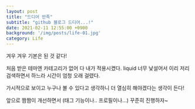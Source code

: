 ```yaml
---
layout: post
title: "드디어 만족"
subtitle: "github 블로그 드디어...!"
date: 2021-02-11 12:55:00 +0900
background: '/img/posts/life-01.jpg'
category: Life
---
```


겨우 겨우 기본은 된 것 같다!

처음 받은 테마엔 카테고리가 없어 다 내가 적용시켰다. liquid 너무 낯설어서 이리 저리 검색하면서 하느라 시간이 엄청 오래 걸렸다.

가시적으로 보이고 누구나 볼 수 있다고 생각하니 더 열심히 해야겠다는 생각이 든다!

앞으로 짬짬이 개선하면서 (태그 기능이나.. 프로필이나...) 꾸준히 진행하자~